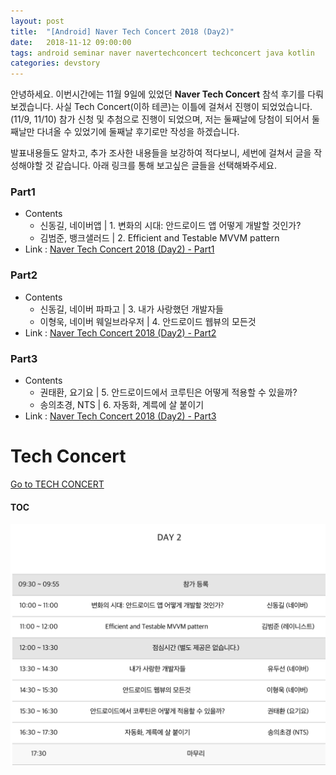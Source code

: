 ```yaml
---
layout: post
title:  "[Android] Naver Tech Concert 2018 (Day2)"
date:   2018-11-12 09:00:00
tags: android seminar naver navertechconcert techconcert java kotlin
categories: devstory
---
```

안녕하세요. 이번시간에는 11월 9일에 있었던 **Naver Tech Concert** 참석 후기를 다뤄보겠습니다. 사실 Tech Concert(이하 테콘)는 이틀에 걸쳐서 진행이 되었었습니다. (11/9, 11/10) 참가 신청 및 추첨으로 진행이 되었으며, 저는 둘째날에 당첨이 되어서 둘째날만 다녀올 수 있었기에 둘째날 후기로만 작성을 하겠습니다.

발표내용들도 알차고, 추가 조사한 내용들을 보강하여 적다보니, 세번에 걸쳐서 글을 작성해야할 것 같습니다. 아래 링크를 통해 보고싶은 글들을 선택해봐주세요.

### Part1
- Contents
    - 신동길, 네이버앱 \| 1. 변화의 시대: 안드로이드 앱 어떻게 개발할 것인가?
    - 김범준, 뱅크샐러드 \| 2. Efficient and Testable MVVM pattern
- Link : [Naver Tech Concert 2018 (Day2) - Part1](/devstory/2018/11/12/Naver-Tech-Concert-Part1/)


### Part2
- Contents
    - 신동길, 네이버 파파고 \| 3. 내가 사랑했던 개발자들
    - 이형욱, 네이버 웨일브라우저 \| 4. 안드로이드 웹뷰의 모든것
-  Link : [Naver Tech Concert 2018 (Day2) - Part2](/devstory/2018/11/12/Naver-Tech-Concert-Part2/)


### Part3
- Contents
    - 권태환, 요기요 \| 5. 안드로이드에서 코루틴은 어떻게 적용할 수 있을까?
    - 송의초경, NTS \| 6. 자동화, 계륵에 살 붙이기
- Link : [Naver Tech Concert 2018 (Day2) - Part3](/devstory/2018/11/12/Naver-Tech-Concert-Part3/)



# Tech Concert
[Go to TECH CONCERT](https://techcon.naver.com/)

#### TOC
![toc.png](/static/assets/img/posts/navertechconcert18/toc.png)